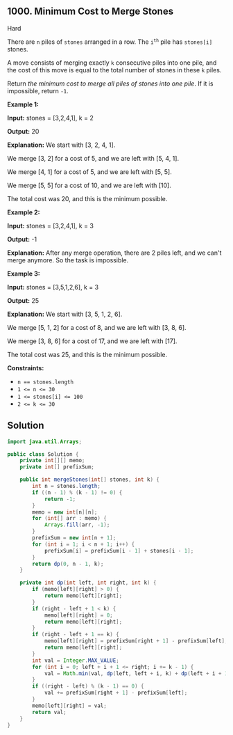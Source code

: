 ## 1000\. Minimum Cost to Merge Stones

Hard

There are `n` piles of `stones` arranged in a row. The <code>i<sup>th</sup></code> pile has `stones[i]` stones.

A move consists of merging exactly `k` consecutive piles into one pile, and the cost of this move is equal to the total number of stones in these `k` piles.

Return _the minimum cost to merge all piles of stones into one pile_. If it is impossible, return `-1`.

**Example 1:**

**Input:** stones = [3,2,4,1], k = 2

**Output:** 20

**Explanation:** We start with [3, 2, 4, 1].

We merge [3, 2] for a cost of 5, and we are left with [5, 4, 1].

We merge [4, 1] for a cost of 5, and we are left with [5, 5].

We merge [5, 5] for a cost of 10, and we are left with [10].

The total cost was 20, and this is the minimum possible.

**Example 2:**

**Input:** stones = [3,2,4,1], k = 3

**Output:** -1

**Explanation:** After any merge operation, there are 2 piles left, and we can't merge anymore. So the task is impossible.

**Example 3:**

**Input:** stones = [3,5,1,2,6], k = 3

**Output:** 25

**Explanation:** We start with [3, 5, 1, 2, 6].

We merge [5, 1, 2] for a cost of 8, and we are left with [3, 8, 6].

We merge [3, 8, 6] for a cost of 17, and we are left with [17].

The total cost was 25, and this is the minimum possible.

**Constraints:**

*   `n == stones.length`
*   `1 <= n <= 30`
*   `1 <= stones[i] <= 100`
*   `2 <= k <= 30`

## Solution

```java
import java.util.Arrays;

public class Solution {
    private int[][] memo;
    private int[] prefixSum;

    public int mergeStones(int[] stones, int k) {
        int n = stones.length;
        if ((n - 1) % (k - 1) != 0) {
            return -1;
        }
        memo = new int[n][n];
        for (int[] arr : memo) {
            Arrays.fill(arr, -1);
        }
        prefixSum = new int[n + 1];
        for (int i = 1; i < n + 1; i++) {
            prefixSum[i] = prefixSum[i - 1] + stones[i - 1];
        }
        return dp(0, n - 1, k);
    }

    private int dp(int left, int right, int k) {
        if (memo[left][right] > 0) {
            return memo[left][right];
        }
        if (right - left + 1 < k) {
            memo[left][right] = 0;
            return memo[left][right];
        }
        if (right - left + 1 == k) {
            memo[left][right] = prefixSum[right + 1] - prefixSum[left];
            return memo[left][right];
        }
        int val = Integer.MAX_VALUE;
        for (int i = 0; left + i + 1 <= right; i += k - 1) {
            val = Math.min(val, dp(left, left + i, k) + dp(left + i + 1, right, k));
        }
        if ((right - left) % (k - 1) == 0) {
            val += prefixSum[right + 1] - prefixSum[left];
        }
        memo[left][right] = val;
        return val;
    }
}
```